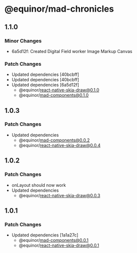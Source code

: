 # @equinor/mad-chronicles

## 1.1.0

### Minor Changes

-   6a5d12f: Created Digital Field worker Image Markup Canvas

### Patch Changes

-   Updated dependencies [40bcbff]
-   Updated dependencies [40bcbff]
-   Updated dependencies [6a5d12f]
    -   @equinor/react-native-skia-draw@0.1.0
    -   @equinor/mad-components@0.1.0

## 1.0.3

### Patch Changes

-   Updated dependencies
    -   @equinor/mad-components@0.0.2
    -   @equinor/react-native-skia-draw@0.0.4

## 1.0.2

### Patch Changes

-   onLayout should now work
-   Updated dependencies
    -   @equinor/react-native-skia-draw@0.0.3

## 1.0.1

### Patch Changes

-   Updated dependencies [1a1a27c]
    -   @equinor/mad-components@0.0.1
    -   @equinor/react-native-skia-draw@0.0.1
